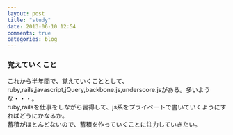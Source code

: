 ```yaml
---
layout: post
title: "study"
date: 2013-06-10 12:54
comments: true
categories: blog
---
```


### 覚えていくこと

これから半年間で、覚えていくこととして、ruby,rails,javascript,jQuery,backbone.js,underscore.jsがある。多いような・・・。  
ruby,railsを仕事をしながら習得して、js系をプライベートで書いていくようにすればどうにかなるか。  
蓄積がほとんどないので、蓄積を作っていくことに注力していきたい。